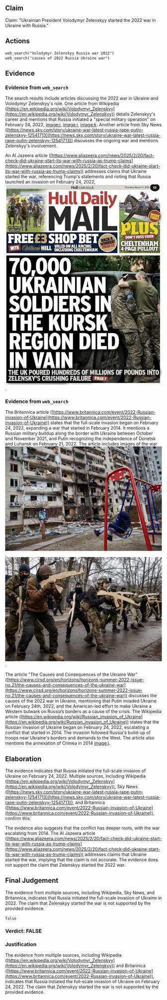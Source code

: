 ## Claim
Claim: "Ukrainian President Volodymyr Zelenskyy started the 2022 war in Ukraine with Russia."

## Actions
```
web_search("Volodymyr Zelenskyy Russia war 2022")
web_search("causes of 2022 Russia Ukraine war")
```

## Evidence
### Evidence from `web_search`
The search results include articles discussing the 2022 war in Ukraine and Volodymyr Zelenskyy's role. One article from Wikipedia ([https://en.wikipedia.org/wiki/Volodymyr_Zelenskyy](https://en.wikipedia.org/wiki/Volodymyr_Zelenskyy)) details Zelenskyy's career and mentions that Russia initiated a "special military operation" on February 24, 2022, <image:i>, <image:j>, <image:k>. Another article from Sky News ([https://news.sky.com/story/ukraine-war-latest-russia-rape-putin-zelenskyy-12541713](https://news.sky.com/story/ukraine-war-latest-russia-rape-putin-zelenskyy-12541713)) discusses the ongoing war and mentions Zelenskyy's involvement.

An Al Jazeera article ([https://www.aljazeera.com/news/2025/2/20/fact-check-did-ukraine-start-its-war-with-russia-as-trump-claims](https://www.aljazeera.com/news/2025/2/20/fact-check-did-ukraine-start-its-war-with-russia-as-trump-claims)) addresses claims that Ukraine started the war, referencing Trump's statements and noting that Russia launched an invasion on February 24, 2022, ![image 1](media/0.jpg).


### Evidence from `web_search`
The Britannica article ([https://www.britannica.com/event/2022-Russian-invasion-of-Ukraine](https://www.britannica.com/event/2022-Russian-invasion-of-Ukraine)) states that the full-scale invasion began on February 24, 2022, expanding a war that started in February 2014. It mentions a Russian military buildup along the border with Ukraine between October and November 2021, and Putin recognizing the independence of Donetsk and Luhansk on February 21, 2022. The article includes images of the war ![image 9153](media/2025-08-30_21-51-1756590687-892952.jpg), ![image 9179](media/2025-08-30_21-52-1756590735-521330.jpg).

The article "The Causes and Consequences of the Ukraine War" ([https://www.cirsd.org/en/horizons/horizons-summer-2022-issue-no.21/the-causes-and-consequences-of-the-ukraine-war](https://www.cirsd.org/en/horizons/horizons-summer-2022-issue-no.21/the-causes-and-consequences-of-the-ukraine-war)) discusses the causes of the 2022 war in Ukraine, mentioning that Putin invaded Ukraine on February 24th, 2022, and the American-led effort to make Ukraine a Western bulwark on Russia’s borders as a cause of the crisis. The Wikipedia article ([https://en.wikipedia.org/wiki/Russian_invasion_of_Ukraine](https://en.wikipedia.org/wiki/Russian_invasion_of_Ukraine)) states that the Russian invasion of Ukraine began on February 24, 2022, escalating a conflict that started in 2014. The invasion followed Russia's build-up of troops near Ukraine's borders and demands to the West. The article also mentions the annexation of Crimea in 2014 <image:i>.


## Elaboration
The evidence indicates that Russia initiated the full-scale invasion of Ukraine on February 24, 2022. Multiple sources, including Wikipedia ([https://en.wikipedia.org/wiki/Volodymyr_Zelenskyy](https://en.wikipedia.org/wiki/Volodymyr_Zelenskyy)), Sky News ([https://news.sky.com/story/ukraine-war-latest-russia-rape-putin-zelenskyy-12541713](https://news.sky.com/story/ukraine-war-latest-russia-rape-putin-zelenskyy-12541713)), and Britannica ([https://www.britannica.com/event/2022-Russian-invasion-of-Ukraine](https://www.britannica.com/event/2022-Russian-invasion-of-Ukraine)), confirm this.

The evidence also suggests that the conflict has deeper roots, with the war escalating from 2014. The Al Jazeera article ([https://www.aljazeera.com/news/2025/2/20/fact-check-did-ukraine-start-its-war-with-russia-as-trump-claims](https://www.aljazeera.com/news/2025/2/20/fact-check-did-ukraine-start-its-war-with-russia-as-trump-claims)) addresses claims that Ukraine started the war, implying that the claim is not accurate. The evidence does not support the claim that Zelenskyy started the 2022 war.


## Final Judgement
The evidence from multiple sources, including Wikipedia, Sky News, and Britannica, indicates that Russia initiated the full-scale invasion of Ukraine in 2022. The claim that Zelenskyy started the war is not supported by the provided evidence.

`false`

### Verdict: FALSE

### Justification
The evidence from multiple sources, including Wikipedia ([https://en.wikipedia.org/wiki/Volodymyr_Zelenskyy](https://en.wikipedia.org/wiki/Volodymyr_Zelenskyy)) and Britannica ([https://www.britannica.com/event/2022-Russian-invasion-of-Ukraine](https://www.britannica.com/event/2022-Russian-invasion-of-Ukraine)), indicates that Russia initiated the full-scale invasion of Ukraine on February 24, 2022. The claim that Zelenskyy started the war is not supported by the provided evidence.
